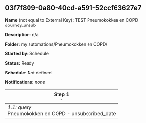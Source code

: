 ## 03f7f809-0a80-40cd-a591-52ccf63627e7

**Name** (not equal to External Key)**:** TEST Pneumokokken en COPD Journey_unsub

**Description:** n/a

**Folder:** my automations/Pneumokokken en COPD/

**Started by:** Schedule

**Status:** Ready

**Schedule:** Not defined

**Notifications:** _none_


| Step 1<br>_<small>-</small>_ |
| --- |
| _1.1: query_<br>Pneumokokken en COPD - unsubscribed_date |
